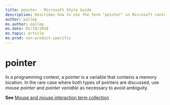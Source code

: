 ```yaml
---
title: pointer - Microsoft Style Guide
description: Describes how to use the term "pointer" in Microsoft content.
author: pallep
ms.author: pallep
ms.date: 01/19/2018
ms.topic: article
ms.prod: non-product-specific
---
```


# pointer

In
a programming context, a pointer is a variable that contains a memory
location. In the rare case where both types of pointers are discussed,
use *mouse pointer* and *pointer variable* as necessary to avoid ambiguity.

**See** [Mouse and mouse interaction term collection](~/a-z-word-list-term-collections/term-collections/mouse-mouse-interaction-terms.md)
